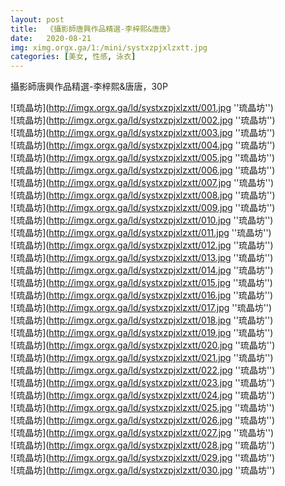 ```yaml
---
layout: post
title:  《攝影師唐興作品精選-李梓熙&唐唐》
date:   2020-08-21
img: ximg.orgx.ga/1:/mini/systxzpjxlzxtt.jpg
categories: [美女, 性感, 泳衣]
---
```


攝影師唐興作品精選-李梓熙&唐唐，30P

![琉晶坊](http://imgx.orgx.ga/ld/systxzpjxlzxtt/001.jpg ''琉晶坊'') <br>
![琉晶坊](http://imgx.orgx.ga/ld/systxzpjxlzxtt/002.jpg ''琉晶坊'') <br>
![琉晶坊](http://imgx.orgx.ga/ld/systxzpjxlzxtt/003.jpg ''琉晶坊'') <br>
![琉晶坊](http://imgx.orgx.ga/ld/systxzpjxlzxtt/004.jpg ''琉晶坊'') <br>
![琉晶坊](http://imgx.orgx.ga/ld/systxzpjxlzxtt/005.jpg ''琉晶坊'') <br>
![琉晶坊](http://imgx.orgx.ga/ld/systxzpjxlzxtt/006.jpg ''琉晶坊'') <br>
![琉晶坊](http://imgx.orgx.ga/ld/systxzpjxlzxtt/007.jpg ''琉晶坊'') <br>
![琉晶坊](http://imgx.orgx.ga/ld/systxzpjxlzxtt/008.jpg ''琉晶坊'') <br>
![琉晶坊](http://imgx.orgx.ga/ld/systxzpjxlzxtt/009.jpg ''琉晶坊'') <br>
![琉晶坊](http://imgx.orgx.ga/ld/systxzpjxlzxtt/010.jpg ''琉晶坊'') <br>
![琉晶坊](http://imgx.orgx.ga/ld/systxzpjxlzxtt/011.jpg ''琉晶坊'') <br>
![琉晶坊](http://imgx.orgx.ga/ld/systxzpjxlzxtt/012.jpg ''琉晶坊'') <br>
![琉晶坊](http://imgx.orgx.ga/ld/systxzpjxlzxtt/013.jpg ''琉晶坊'') <br>
![琉晶坊](http://imgx.orgx.ga/ld/systxzpjxlzxtt/014.jpg ''琉晶坊'') <br>
![琉晶坊](http://imgx.orgx.ga/ld/systxzpjxlzxtt/015.jpg ''琉晶坊'') <br>
![琉晶坊](http://imgx.orgx.ga/ld/systxzpjxlzxtt/016.jpg ''琉晶坊'') <br>
![琉晶坊](http://imgx.orgx.ga/ld/systxzpjxlzxtt/017.jpg ''琉晶坊'') <br>
![琉晶坊](http://imgx.orgx.ga/ld/systxzpjxlzxtt/018.jpg ''琉晶坊'') <br>
![琉晶坊](http://imgx.orgx.ga/ld/systxzpjxlzxtt/019.jpg ''琉晶坊'') <br>
![琉晶坊](http://imgx.orgx.ga/ld/systxzpjxlzxtt/020.jpg ''琉晶坊'') <br>
![琉晶坊](http://imgx.orgx.ga/ld/systxzpjxlzxtt/021.jpg ''琉晶坊'') <br>
![琉晶坊](http://imgx.orgx.ga/ld/systxzpjxlzxtt/022.jpg ''琉晶坊'') <br>
![琉晶坊](http://imgx.orgx.ga/ld/systxzpjxlzxtt/023.jpg ''琉晶坊'') <br>
![琉晶坊](http://imgx.orgx.ga/ld/systxzpjxlzxtt/024.jpg ''琉晶坊'') <br>
![琉晶坊](http://imgx.orgx.ga/ld/systxzpjxlzxtt/025.jpg ''琉晶坊'') <br>
![琉晶坊](http://imgx.orgx.ga/ld/systxzpjxlzxtt/026.jpg ''琉晶坊'') <br>
![琉晶坊](http://imgx.orgx.ga/ld/systxzpjxlzxtt/027.jpg ''琉晶坊'') <br>
![琉晶坊](http://imgx.orgx.ga/ld/systxzpjxlzxtt/028.jpg ''琉晶坊'') <br>
![琉晶坊](http://imgx.orgx.ga/ld/systxzpjxlzxtt/029.jpg ''琉晶坊'') <br>
![琉晶坊](http://imgx.orgx.ga/ld/systxzpjxlzxtt/030.jpg ''琉晶坊'') <br>
